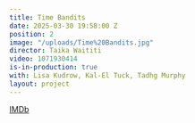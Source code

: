 ```yaml
---
title: Time Bandits
date: 2025-03-30 19:58:00 Z
position: 2
image: "/uploads/Time%20Bandits.jpg"
director: Taika Waititi
video: 1071930414
is-in-production: true
with: Lisa Kudrow, Kal-El Tuck, Tadhg Murphy
layout: project
---
```


[IMDb](https://www.imdb.com/title/tt1928307/)